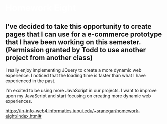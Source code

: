 # <span style="color: #fff">Homework Eight</span>

## I've decided to take this opportunity to create pages that I can use for a e-commerce prototype that I have been working on this semester. (Permission granted by Todd to use another project from another class)

I really enjoy implementing JQuery to create a more dynamic web experience. I noticed that the loading time is faster than what I have experienced in the past. 

I'm excited to be using more JavaScript in our projects. I want to improve upon my JavaScript and start focusing on creating more dynamic web experiences. 

https://in-info-web4.informatics.iupui.edu/~sranegar/homework-eight/index.html#
